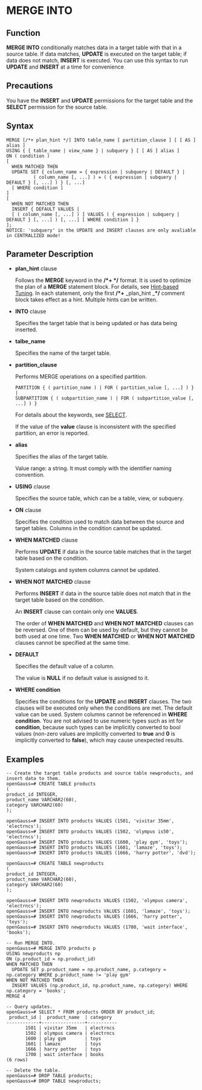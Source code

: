 # MERGE INTO<a name="EN-US_TOPIC_0289900297"></a>

## Function<a name="en-us_topic_0283137308_en-us_topic_0237122170_section11462163155618"></a>

**MERGE INTO**  conditionally matches data in a target table with that in a source table. If data matches,  **UPDATE**  is executed on the target table; if data does not match,  **INSERT**  is executed. You can use this syntax to run  **UPDATE**  and  **INSERT**  at a time for convenience

## Precautions<a name="en-us_topic_0283137308_en-us_topic_0237122170_section166351045574"></a>

You have the  **INSERT**  and  **UPDATE**  permissions for the target table and the  **SELECT**  permission for the source table.

## Syntax<a name="en-us_topic_0283137308_en-us_topic_0237122170_section10551749579"></a>

```
MERGE [/*+ plan_hint */] INTO table_name [ partition_clause ] [ [ AS ] alias ]
USING { { table_name | view_name } | subquery } [ [ AS ] alias ]
ON ( condition )
[
  WHEN MATCHED THEN
  UPDATE SET { column_name = { expression | subquery | DEFAULT } |
          ( column_name [, ...] ) = ( { expression | subquery | DEFAULT } [, ...] ) } [, ...]
  [ WHERE condition ]
]
[
  WHEN NOT MATCHED THEN
  INSERT { DEFAULT VALUES |
  [ ( column_name [, ...] ) ] VALUES ( { expression | subquery | DEFAULT } [, ...] ) [, ...] [ WHERE condition ] }
];
NOTICE: 'subquery' in the UPDATE and INSERT clauses are only avaliable in CENTRALIZED mode!
```

## Parameter Description<a name="en-us_topic_0283137308_en-us_topic_0237122170_section1315653475"></a>

-   **plan\_hint**  clause

    Follows the  **MERGE**  keyword in the  **/\*+ \*/**  format. It is used to optimize the plan of a  **MERGE**  statement block. For details, see  [Hint-based Tuning](../PerformanceTuningGuide/hint-based-tuning.md). In each statement, only the first  **/\*+** _plan\_hint _**\*/**  comment block takes effect as a hint. Multiple hints can be written.

-   **INTO**  clause

    Specifies the target table that is being updated or has data being inserted.

-   **talbe\_name**

    Specifies the name of the target table.

-   **partition\_clause**

    Performs MERGE operations on a specified partition.

    ```
    PARTITION { ( partition_name ) | FOR ( partition_value [, ...] ) } |
    SUBPARTITION { ( subpartition_name ) | FOR ( subpartition_value [, ...] ) }
    ```

    For details about the keywords, see  [SELECT](select.md).

    If the value of the  **value**  clause is inconsistent with the specified partition, an error is reported.


-   **alias**

    Specifies the alias of the target table.

    Value range: a string. It must comply with the identifier naming convention.

-   **USING**  clause

    Specifies the source table, which can be a table, view, or subquery.

-   **ON**  clause

    Specifies the condition used to match data between the source and target tables. Columns in the condition cannot be updated.

-   **WHEN MATCHED**  clause

    Performs  **UPDATE**  if data in the source table matches that in the target table based on the condition.

    System catalogs and system columns cannot be updated.

-   **WHEN NOT MATCHED**  clause

    Performs  **INSERT**  if data in the source table does not match that in the target table based on the condition.

    An  **INSERT**  clause can contain only one  **VALUES**.

    The order of  **WHEN MATCHED**  and  **WHEN NOT MATCHED**  clauses can be reversed. One of them can be used by default, but they cannot be both used at one time. Two  **WHEN MATCHED**  or  **WHEN NOT MATCHED**  clauses cannot be specified at the same time.

-   **DEFAULT**

    Specifies the default value of a column.

    The value is  **NULL**  if no default value is assigned to it.

-   **WHERE condition**

    Specifies the conditions for the  **UPDATE**  and  **INSERT**  clauses. The two clauses will be executed only when the conditions are met. The default value can be used. System columns cannot be referenced in  **WHERE condition**. You are not advised to use numeric types such as int for  **condition**, because such types can be implicitly converted to bool values \(non-zero values are implicitly converted to  **true**  and  **0**  is implicitly converted to  **false**\), which may cause unexpected results.


## Examples<a name="en-us_topic_0283137308_en-us_topic_0237122170_section3650125620712"></a>

```
-- Create the target table products and source table newproducts, and insert data to them.
openGauss=# CREATE TABLE products
(
product_id INTEGER,
product_name VARCHAR2(60),
category VARCHAR2(60)
);

openGauss=# INSERT INTO products VALUES (1501, 'vivitar 35mm', 'electrncs');
openGauss=# INSERT INTO products VALUES (1502, 'olympus is50', 'electrncs');
openGauss=# INSERT INTO products VALUES (1600, 'play gym', 'toys');
openGauss=# INSERT INTO products VALUES (1601, 'lamaze', 'toys');
openGauss=# INSERT INTO products VALUES (1666, 'harry potter', 'dvd');

openGauss=# CREATE TABLE newproducts
(
product_id INTEGER,
product_name VARCHAR2(60),
category VARCHAR2(60)
);

openGauss=# INSERT INTO newproducts VALUES (1502, 'olympus camera', 'electrncs');
openGauss=# INSERT INTO newproducts VALUES (1601, 'lamaze', 'toys');
openGauss=# INSERT INTO newproducts VALUES (1666, 'harry potter', 'toys');
openGauss=# INSERT INTO newproducts VALUES (1700, 'wait interface', 'books');

-- Run MERGE INTO.
openGauss=# MERGE INTO products p   
USING newproducts np   
ON (p.product_id = np.product_id)   
WHEN MATCHED THEN  
  UPDATE SET p.product_name = np.product_name, p.category = np.category WHERE p.product_name != 'play gym'  
WHEN NOT MATCHED THEN  
  INSERT VALUES (np.product_id, np.product_name, np.category) WHERE np.category = 'books';
MERGE 4

-- Query updates.
openGauss=# SELECT * FROM products ORDER BY product_id;
 product_id |  product_name  | category  
------------+----------------+-----------
       1501 | vivitar 35mm   | electrncs
       1502 | olympus camera | electrncs
       1600 | play gym       | toys
       1601 | lamaze         | toys
       1666 | harry potter   | toys
       1700 | wait interface | books
(6 rows)

-- Delete the table.
openGauss=# DROP TABLE products;
openGauss=# DROP TABLE newproducts;
```

